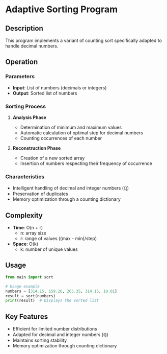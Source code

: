 # Adaptive Sorting Program

## Description
This program implements a variant of counting sort specifically adapted to handle decimal numbers.

## Operation

### Parameters
- **Input**: List of numbers (decimals or integers)
- **Output**: Sorted list of numbers

### Sorting Process
1. **Analysis Phase**
   - Determination of minimum and maximum values
   - Automatic calculation of optimal step for decimal numbers
   - Counting occurrences of each number

2. **Reconstruction Phase**
   - Creation of a new sorted array
   - Insertion of numbers respecting their frequency of occurrence

### Characteristics
- Intelligent handling of decimal and integer numbers (ℚ)
- Preservation of duplicates
- Memory optimization through a counting dictionary

## Complexity
- **Time**: O(n + r)
  - n: array size
  - r: range of values ((max - min)/step)
- **Space**: O(k)
  - k: number of unique values

## Usage
```python
from main import sort

# Usage example
numbers = [314.15, 159.26, 265.35, 314.15, 10.01]
result = sort(numbers)
print(result)  # Displays the sorted list
```

## Key Features
- Efficient for limited number distributions
- Adapted for decimal and integer numbers (ℚ)
- Maintains sorting stability
- Memory optimization through counting dictionary
